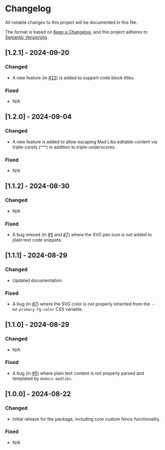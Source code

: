 # Changelog

All notable changes to this project will be documented in this file.

The format is based on [Keep a Changelog](https://keepachangelog.com/en/1.0.0/),
and this project adheres to [Semantic Versioning](https://semver.org/spec/v2.0.0.html).

## [1.2.1] - 2024-09-20
### Changed
- A new feature (in [#22](https://github.com/samgaudet/mkdocs-madlibs/issues/22)) is added to support code block titles.

### Fixed
- N/A

## [1.2.0] - 2024-09-04
### Changed
- A new feature is added to allow escaping Mad Libs editable content via triple-carets (^^^) in addition to triple-underscores.

### Fixed
- N/A

## [1.1.2] - 2024-08-30
### Changed
- N/A

### Fixed
- A bug missed (in [#5](https://github.com/samgaudet/mkdocs-madlibs/issues/5) and [#7](https://github.com/samgaudet/mkdocs-madlibs/issues/7)) where the SVG pen icon is not added to plain text code snippets.

## [1.1.1] - 2024-08-29
### Changed
- Updated documentation.

### Fixed
- A bug (in [#7](https://github.com/samgaudet/mkdocs-madlibs/issues/7)) where the SVG color is not properly inherited from the `--md-primary-fg-color` CSS variable.

## [1.1.0] - 2024-08-29
### Changed
- N/A

### Fixed
- A bug (in [#5](https://github.com/samgaudet/mkdocs-madlibs/issues/5)) where plain text content is not properly parsed and templated by `mkdocs-madlibs`.

## [1.0.0] - 2024-08-22
### Changed
- Initial release for the package, including core custom fence functionality.

### Fixed
- N/A
